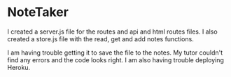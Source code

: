 # NoteTaker
I created a server.js file for the routes and api and html routes files. I also created a store.js file with the read, get and add notes functions.

I am having trouble getting it to save the file to the notes. My tutor couldn't find any errors and the code looks right. I am also having trouble deploying Heroku.